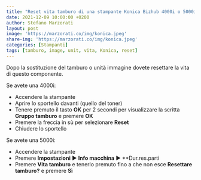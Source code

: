 ```yaml
---
title: "Reset vita tamburo di una stampante Konica Bizhub 4000i o 5000i"
date: 2021-12-09 10:00:00 +0200
author: Stefano Marzorati
layout: post
image: 'https://marzorati.co/img/konica.jpeg'
share-img: 'https://marzorati.co/img/konica.jpeg'
categories: [Stampanti]
tags: [tamburo, image, unit, vita, Konica, reset]
---
```

Dopo la sostituzione del tamburo o unità immagine dovete resettare la vita di questo componente.   

Se avete una 4000i:
* Accendere la stampante
* Aprire lo sportello davanti (quello del toner)
* Tenere premuto il tasto **OK** per 2 secondi per visualizzare la scritta **Gruppo tamburo** e premere **OK**
* Premere la freccia in sù per selezionare **Reset**
* Chiudere lo sportello

Se avete una 5000i:
* Accendere la stampante
* Premere **Impostazioni** ► **Info macchina** ► **Dur.res.parti
* Premere **Vita tamburo** e tenerlo premuto fino a che non esce **Resettare tamburo?** e premere **Sì**
